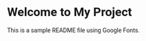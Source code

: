 <!DOCTYPE html>
<html lang="en">
<head>

  <link href="https://fonts.googleapis.com/css2?family=Roboto:ital,wght@0,400;0,700;1,400&display=swap" rel="stylesheet">
  <style>
    body {
      font-family: 'Roboto', sans-serif;
    }
    h1, h2, h3, h4, h5, h6 {
      font-family: 'Roboto', sans-serif;
      font-weight: 700; /* Bold style */
    }
  </style>
</head>
<body>
  <h1>Welcome to My Project</h1>
  <p>This is a sample README file using Google Fonts.</p>
</body>
</html>
